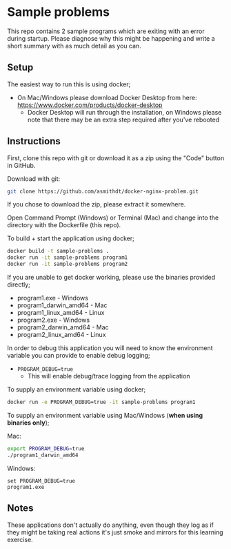 # Sample problems

This repo contains 2 sample programs which are exiting with an error during startup. Please diagnose why this might be happening and write a short summary with as much detail as you can.

## Setup

The easiest way to run this is using docker;

* On Mac/Windows please download Docker Desktop from here: https://www.docker.com/products/docker-desktop
    * Docker Desktop will run through the installation, on Windows please note that there may be an extra step required after you've rebooted

## Instructions

First, clone this repo with git or download it as a zip using the "Code" button in GitHub.

Download with git:
```bash
git clone https://github.com/asmithdt/docker-nginx-problem.git
```

If you chose to download the zip, please extract it somewhere.

Open Command Prompt (Windows) or Terminal (Mac) and change into the directory with the Dockerfile (this repo).

To build + start the application using docker;

```bash
docker build -t sample-problems .
docker run -it sample-problems program1
docker run -it sample-problems program2
```

If you are unable to get docker working, please use the binaries provided directly;

* program1.exe - Windows
* program1_darwin_amd64 - Mac
* program1_linux_amd64 - Linux
* program2.exe - Windows
* program2_darwin_amd64 - Mac
* program2_linux_amd64 - Linux

In order to debug this application you will need to know the environment variable you can provide to enable debug logging;

* `PROGRAM_DEBUG=true`
    * This will enable debug/trace logging from the application

To supply an environment variable using docker;

```bash
docker run -e PROGRAM_DEBUG=true -it sample-problems program1
```

To supply an environment variable using Mac/Windows (**when using binaries only**);

Mac:
```bash
export PROGRAM_DEBUG=true
./program1_darwin_amd64
```

Windows:
```
set PROGRAM_DEBUG=true
program1.exe
```

## Notes

These applications don't actually do anything, even though they log as if they might be taking real actions it's just smoke and mirrors for this learning exercise.
